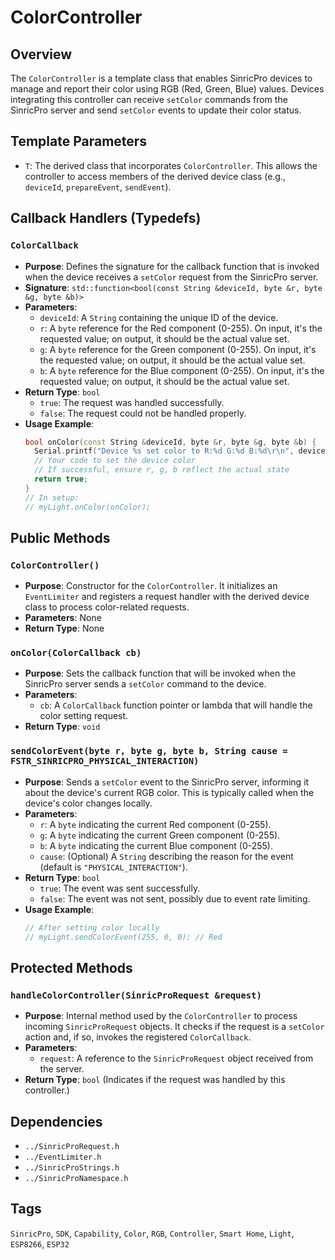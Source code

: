 # ColorController

## Overview
The `ColorController` is a template class that enables SinricPro devices to manage and report their color using RGB (Red, Green, Blue) values. Devices integrating this controller can receive `setColor` commands from the SinricPro server and send `setColor` events to update their color status.

## Template Parameters
*   `T`: The derived class that incorporates `ColorController`. This allows the controller to access members of the derived device class (e.g., `deviceId`, `prepareEvent`, `sendEvent`).

## Callback Handlers (Typedefs)

### `ColorCallback`
*   **Purpose**: Defines the signature for the callback function that is invoked when the device receives a `setColor` request from the SinricPro server.
*   **Signature**: `std::function<bool(const String &deviceId, byte &r, byte &g, byte &b)>`
*   **Parameters**:
    *   `deviceId`: A `String` containing the unique ID of the device.
    *   `r`: A `byte` reference for the Red component (0-255). On input, it's the requested value; on output, it should be the actual value set.
    *   `g`: A `byte` reference for the Green component (0-255). On input, it's the requested value; on output, it should be the actual value set.
    *   `b`: A `byte` reference for the Blue component (0-255). On input, it's the requested value; on output, it should be the actual value set.
*   **Return Type**: `bool`
    *   `true`: The request was handled successfully.
    *   `false`: The request could not be handled properly.
*   **Usage Example**:
    ```cpp
    bool onColor(const String &deviceId, byte &r, byte &g, byte &b) {
      Serial.printf("Device %s set color to R:%d G:%d B:%d\r\n", deviceId.c_str(), r, g, b);
      // Your code to set the device color
      // If successful, ensure r, g, b reflect the actual state
      return true;
    }
    // In setup:
    // myLight.onColor(onColor);
    ```

## Public Methods

### `ColorController()`
*   **Purpose**: Constructor for the `ColorController`. It initializes an `EventLimiter` and registers a request handler with the derived device class to process color-related requests.
*   **Parameters**: None
*   **Return Type**: None

### `onColor(ColorCallback cb)`
*   **Purpose**: Sets the callback function that will be invoked when the SinricPro server sends a `setColor` command to the device.
*   **Parameters**:
    *   `cb`: A `ColorCallback` function pointer or lambda that will handle the color setting request.
*   **Return Type**: `void`

### `sendColorEvent(byte r, byte g, byte b, String cause = FSTR_SINRICPRO_PHYSICAL_INTERACTION)`
*   **Purpose**: Sends a `setColor` event to the SinricPro server, informing it about the device's current RGB color. This is typically called when the device's color changes locally.
*   **Parameters**:
    *   `r`: A `byte` indicating the current Red component (0-255).
    *   `g`: A `byte` indicating the current Green component (0-255).
    *   `b`: A `byte` indicating the current Blue component (0-255).
    *   `cause`: (Optional) A `String` describing the reason for the event (default is `"PHYSICAL_INTERACTION"`).
*   **Return Type**: `bool`
    *   `true`: The event was sent successfully.
    *   `false`: The event was not sent, possibly due to event rate limiting.
*   **Usage Example**:
    ```cpp
    // After setting color locally
    // myLight.sendColorEvent(255, 0, 0); // Red
    ```

## Protected Methods

### `handleColorController(SinricProRequest &request)`
*   **Purpose**: Internal method used by the `ColorController` to process incoming `SinricProRequest` objects. It checks if the request is a `setColor` action and, if so, invokes the registered `ColorCallback`.
*   **Parameters**:
    *   `request`: A reference to the `SinricProRequest` object received from the server.
*   **Return Type**: `bool` (Indicates if the request was handled by this controller.)

## Dependencies
*   `../SinricProRequest.h`
*   `../EventLimiter.h`
*   `../SinricProStrings.h`
*   `../SinricProNamespace.h`

## Tags
`SinricPro`, `SDK`, `Capability`, `Color`, `RGB`, `Controller`, `Smart Home`, `Light`, `ESP8266`, `ESP32`
